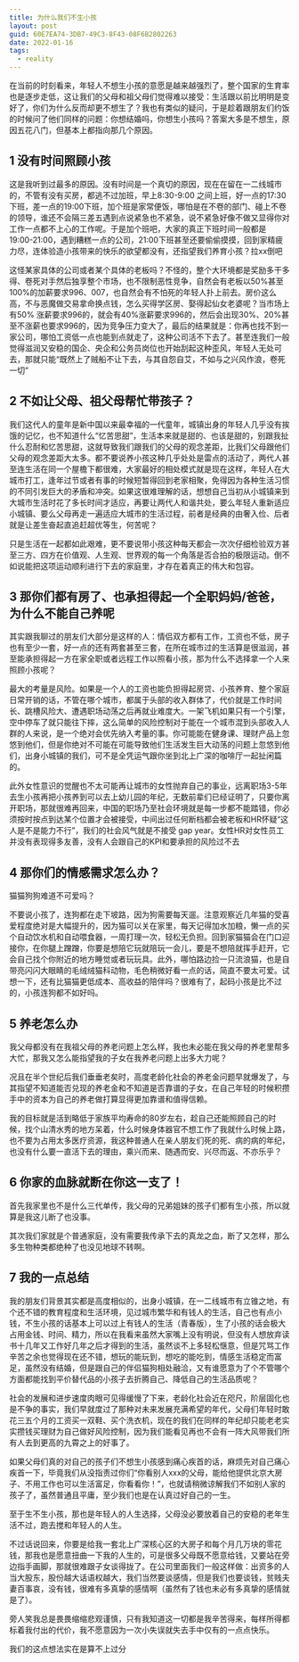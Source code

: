 ```yaml
---
title: 为什么我们不生小孩
layout: post
guid: 60E7EA74-3DB7-49C3-8F43-08F6B2802263
date: 2022-01-16
tags:
  - reality
---
```


在当前的时刻看来，年轻人不想生小孩的意愿是越来越强烈了，整个国家的生育率也是逐步走低，这让我们的父母和祖父母们觉得难以接受：生活跟以前比明明是变好了，你们为什么反而却更不想生了？我也有类似的疑问，于是趁着跟朋友们约饭的时候问了他们同样的问题：你想结婚吗，你想生小孩吗？答案大多是不想生，原因五花八门，但基本上都指向那几个原因。

## 1 没有时间照顾小孩

这是我听到过最多的原因。没有时间是一个真切的原因，现在在留在一二线城市的，不管有没有买房，都逃不过加班，早上8:30-9:00 之间上班，好一点的17:30下班，差一点的19:00下班，加个班是家常便饭，哪怕是在不卷的部门、碰上不卷的领导，谁还不会隔三差五遇到点说紧急也不紧急，说不紧急好像不做又显得你对工作一点都不上心的工作呢。于是加个班吧，大家的真正下班时间一般都是19:00-21:00，遇到糟糕一点的公司，21:00下班甚至还要偷偷摸摸，回到家精疲力尽，连体验造小孩带来的快乐的欲望都没有，还指望我们养育小孩？拉xx倒吧

这怪某家具体的公司或者某个具体的老板吗？不怪的，整个大环境都是奖励多干多得、卷死对手然后独享整个市场，也不限制恶性竞争，自然会有老板以50%甚至100%的加薪要求996、007，也自然会有不怕死的年轻人扑上前去。房价这么高，不与恶魔做交易拿命换点钱，怎么买得学区房、娶得起仙女老婆呢？当市场上有50% 涨薪要求996的，就会有40%涨薪要求996的，然后会出现30%、20%甚至不涨薪也要求996的，因为竞争压力变大了，最后的结果就是：你再也找不到一家公司，哪怕工资低一点也能到点就走了，这种公司活不下去了。甚至连我们一般觉得滋润又安稳的国企、央企和公务员岗位也开始刮起这种歪风，年轻人无处可去，那就只能“既然上了贼船不让下去，与其自怨自艾，不如与之兴风作浪，卷死一切”

## 2 不如让父母、祖父母帮忙带孩子？

我们这代人的童年是新中国以来最幸福的一代童年，城镇出身的年轻人几乎没有挨饿的记忆，也不知道什么“忆苦思甜”，生活本来就是甜的、也该是甜的，别跟我扯什么忍耐和忆苦思甜，这就导致我们跟我们的父母的观念差距，比我们父母跟他们父母的观念差距大太多。都不要说养小孩这种几乎处处是雷点的活动了，两代人甚至连生活在同一个屋檐下都很难，大家最好的相处模式就是现在这样，年轻人在大城市打工，逢年过节或者有事的时候短暂得回到老家相聚，免得因为各种生活习惯的不同引发巨大的矛盾和冲突。如果这很难理解的话，想想自己当初从小城镇来到大城市生活时花了多长时间才适应，再要让两代人和谐共处，要么年轻人重新适应小城镇、要么父母再走一遍适应大城市的生活过程，前者是经典的由奢入俭、后者就是让差生奋起直追赶超优等生，何苦呢？

只是生活在一起都如此艰难，更不要说带小孩这种每天都会一次次仔细检验双方甚至三方、四方在价值观、人生观、世界观的每一个角落是否合拍的极限运动。倒不如说能把这项运动顺利进行下去的家庭里，才存在着真正的伟大和包容。

## 3 那你们都有房了、也承担得起一个全职妈妈/爸爸，为什么不能自己养呢

其实跟我聊过的朋友们大部分是这样的人：情侣双方都有工作，工资也不低，房子也有至少一套，好一点的还有两套甚至三套，在所在城市过的生活算是很滋润，甚至能承担得起一方在家全职或者远程工作以照看小孩，那为什么不选择拿一个人来照顾小孩呢？

最大的考量是风险。如果是一个人的工资也能负担得起房贷、小孩养育、整个家庭日常开销的话，不管在哪个城市，都属于头部的收入群体了，代价就是工作时间长、跳槽风险大、遭遇职场动荡之后再就业难度大。一架飞机如果只有一个引擎，空中停车了就只能往下摔，这么简单的风险控制对于能在一个城市混到头部收入人群的人来说，是一个绝对会优先纳入考量的事。你可能能在健身课、理财产品上忽悠到他们，但是你绝对不可能在可能导致他们生活发生巨大动荡的问题上忽悠到他们，出身小城镇的我们，可不是全凭运气跟你坐到北上广深的咖啡厅一起扯闲篇的。

此外女性意识的觉醒也不太可能再让城市的女性抛弃自己的事业，远离职场3-5年去生小孩再把小孩养到可以去上幼儿园的年纪，无数前辈们已经证明了，只要你离开职场，那就很难再回来，中国的职场乃至社会环境就是每一步都不能踏错，你必须按时按点到达某个位置才会被接受，中间出过任何断档都会被老板和HR怀疑“这人是不是能力不行”，我们的社会风气就是不接受 gap year。女性HR对女性员工并没有表现得多友善，没有人会跟自己的KPI和要承担的风险过不去

## 4 那你们的情感需求怎么办？

猫猫狗狗难道不可爱吗？

不要说小孩了，连狗都在走下坡路，因为狗需要每天遛。注意观察近几年猫的受喜爱程度绝对是大幅提升的，因为猫可以关在家里，每天记得加水加粮，懒一点的买个自动饮水机和自动喂食器，一周打理一次，轻松无负担。回到家猫猫会在门口迎接你，在你腿上蹭蹭，你要是想陪它玩就陪玩一会儿，要是不想陪就挥手赶开，它会自己找个你附近的地方睡觉或者玩玩具。此外，哪怕路边捡一只流浪猫，也是自带亮闪闪大眼睛的毛绒绒猫科动物，毛色稍微好看一点的话，简直不要太可爱。试想一下，还有比猫猫更低成本、高收益的陪伴吗？很难有了，起码小孩是比不过的，小孩连狗都不如好吗。

## 5 养老怎么办

我父母都没有在我祖父母的养老问题上怎么样，我也未必能在我父母的养老里帮多大忙，那我又怎么能指望我的子女在我养老问题上出多大力呢？

况且在半个世纪后我们垂垂老矣时，高度老龄化社会的养老金问题早就爆发了，与其指望不知道能否兑现的养老金和不知道是否靠谱的子女，在自己年轻的时候积攒手中的资本为自己的养老做打算显得更加靠谱和值得信赖。

我的目标就是活到略低于家族平均寿命的80岁左右，趁自己还能照顾自己的时候，找个山清水秀的地方呆着，什么时候身体器官不想工作了我就什么时候上路，也不要为占用太多医疗资源，我这种普通人在亲人朋友们死的死、病的病的年纪，也没有什么要一直活下去的理由，乘兴而来、随遇而安、兴尽而返、不亦乐乎？

## 6 你家的血脉就断在你这一支了！

首先我家里也不是什么三代单传，我父母的兄弟姐妹的孩子们都有生小孩，所以就算是我这儿断了也没事。

其次我们家就是个普通家庭，没有需要我传承下去的真龙之血，断了又怎样，那么多生物种类都绝种了也没见地球不转啊。

## 7 我的一点总结

我的朋友们背景其实都是高度相似的，出身小城镇，在一二线城市有立锥之地，有个还不错的教育程度和生活环境，见过城市繁华和有钱人的生活，自己也有点小钱，不生小孩的话基本上可以过上有钱人的生活（青春版），生了小孩的话会极大占用金钱、时间、精力，所以在我看来虽然大家嘴上没有明说，但没有人想放弃读书十几年又工作好几年之后才得到的生活，虽然谈不上多轻松惬意，但是咒骂工作辛苦之余也觉得现在还不错，想玩的能玩到，想吃的能吃到，情感生活稳定而富足，虽然没有结婚，但是跟自己的伴侣猫狗相处融洽，又有谁愿意为了个不管哪个方面都能找到平价替代品的小孩子去折腾自己、降低自己的生活品质呢？

社会的发展和进步速度肉眼可见得缓慢了下来，老龄化社会近在咫尺，阶层固化也是不争的事实，我们早就度过了那种对未来发展充满希望的年代，父母们年轻时敢花三五个月的工资买一双鞋、买个洗衣机，现在的我们在同样的年纪却只能老老实实攒钱买理财为自己做好风险控制，因为我们能看见再也不会有一阵大风带我们所有人去到更高的九霄之上的好事了。

如果父母们真的对自己的孩子们不想生小孩感到痛心疾首的话，麻烦先对自己痛心疾首一下，毕竟我们从没指责过你们“你看别人xxx的父母，能给他提供北京大房子、不用工作也可以生活富足，你看看你！”，也就请稍微谅解我们不如别人家的孩子了，虽然普通且平庸，至少我们也是在认真过好自己的一生。

至于生不生小孩，那也是年轻人的人生选择，父母没必要放着自己的安稳的老年生活不过，跑去搅和年轻人的人生。

不过话说回来，你要是给我一套北上广深核心区的大房子和每个月几万块的零花钱，那我也是愿意扭曲一下我的人生的，可是很多父母既不愿意给钱，又要站在旁边指手画脚，那就很难跟子女谈得拢了。在公司里面我们一般这样做：出资多的人当大股东，股份越大话语权越大，我们当然要谈感情，但是我们也要谈钱，贫贱夫妻百事哀，没有钱，很难有多真挚的感情啊（虽然有了钱也未必有多真挚的感情就是了）。

旁人笑我总是畏畏缩缩悲观谨慎，只有我知道这一切都是我辛苦得来，每样所得都标着我付出的代价，我不愿意因为一次小失误就失去手中仅有的一点点快乐。

我们的这点想法实在是算不上过分